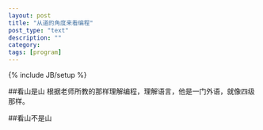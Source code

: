 ```yaml
---
layout: post
title: "从道的角度来看编程"
post_type: "text"
description: ""
category: 
tags: [program]
---
```

{% include JB/setup %}

##看山是山
   根据老师所教的那样理解编程，理解语言，他是一门外语，就像四级那样。

##看山不是山


